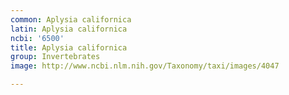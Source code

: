 ```yaml
---
common: Aplysia californica
latin: Aplysia californica
ncbi: '6500'
title: Aplysia californica
group: Invertebrates
image: http://www.ncbi.nlm.nih.gov/Taxonomy/taxi/images/4047

---
```

